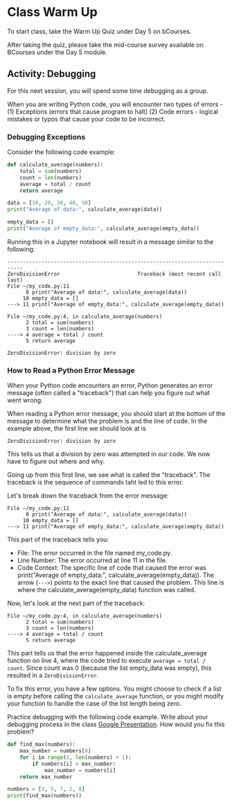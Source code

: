 # Class Warm Up

To start class, take the Warm Up Quiz under Day 5 on bCourses.

After taking the quiz, please take the mid-course survey available on BCourses under the Day 5 module.

## Activity: Debugging 

For this next session, you will spend some time debugging as a group.

When you are writing Python code, you will encounter two types of errors - (1) Exceptions (errors that cause program to halt) (2) Code errors - logical mistakes or typos that cause your code to be incorrect.

### Debugging Exceptions

Consider the following code example:

```python
def calculate_average(numbers):
    total = sum(numbers)
    count = len(numbers)
    average = total / count
    return average

data = [10, 20, 30, 40, 50]
print("Average of data:", calculate_average(data))

empty_data = []
print("Average of empty_data:", calculate_average(empty_data))
```

Running this in a Jupyter notebook will result in a message similar to the following:

```error
---------------------------------------------------------------------------
ZeroDivisionError                         Traceback (most recent call last)
File ~/my_code.py:11
      8 print("Average of data:", calculate_average(data))
     10 empty_data = []
---> 11 print("Average of empty_data:", calculate_average(empty_data))

File ~/my_code.py:4, in calculate_average(numbers)
      2 total = sum(numbers)
      3 count = len(numbers)
----> 4 average = total / count
      5 return average

ZeroDivisionError: division by zero
```

### How to Read a Python Error Message

When your Python code encounters an error, Python generates an error message (often called a "traceback") that can help you figure out what went wrong. 

When reading a Python error message, you should start at the bottom of the message to determine what the problem is and the line of code. In the example above, the first line we should look at is

```error
ZeroDivisionError: division by zero
```

This tells us that a division by zero was attempted in our code. We now have to figure out where and why.

Going up from this first line, we see what is called the "traceback". The traceback is the sequence of commands taht led to this error. 

Let's break down the traceback from the error message:

```error
File ~/my_code.py:11
      8 print("Average of data:", calculate_average(data))
     10 empty_data = []
---> 11 print("Average of empty_data:", calculate_average(empty_data))
```

This part of the traceback tells you:

* File: The error occurred in the file named my_code.py.
* Line Number: The error occurred at line 11 in the file.
* Code Context: The specific line of code that caused the error was print("Average of empty_data:", calculate_average(empty_data)).
The arrow (`--->`) points to the exact line that caused the problem. This line is where the calculate_average(empty_data) function was called.

Now, let's look at the next part of the traceback:

```
File ~/my_code.py:4, in calculate_average(numbers)
      2 total = sum(numbers)
      3 count = len(numbers)
----> 4 average = total / count
      5 return average
```

This part tells us that the error happened inside the calculate_average function on line 4, where the code tried to execute `average = total / count`. Since count was 0 (because the list empty_data was empty), this resulted in a `ZeroDivisionError`.

To fix this error, you have a few options. 
You might choose to check if a list is empty before calling the `calculate_average` function, or you might modify your function to handle the case of the list length being zero.

Practice debugging with the following code example.
Write about your debugging process in the class [Google Presentation](https://docs.google.com/presentation/d/13b2208ItU8VLqdxMI1ovSCl0Ll3aIYy6CdWZUZi5LxA/edit?usp=sharing). How would you fix this problem?

```python
def find_max(numbers):
    max_number = numbers[0]
    for i in range(1, len(numbers) + 1):
        if numbers[i] > max_number:
            max_number = numbers[i]
    return max_number

numbers = [3, 5, 7, 2, 8]
print(find_max(numbers))
```

